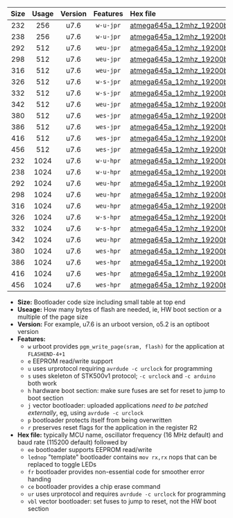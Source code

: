 |Size|Usage|Version|Features|Hex file|
|:-:|:-:|:-:|:-:|:--|
|232|256|u7.6|`w-u-jpr`|[atmega645a_12mhz_19200bps_ur_vbl.hex](https://raw.githubusercontent.com/stefanrueger/urboot/main//atmega645a_12mhz_19200bps_ur_vbl.hex)|
|238|256|u7.6|`w-u-jpr`|[atmega645a_12mhz_19200bps_lednop_ur_vbl.hex](https://raw.githubusercontent.com/stefanrueger/urboot/main//atmega645a_12mhz_19200bps_lednop_ur_vbl.hex)|
|292|512|u7.6|`weu-jpr`|[atmega645a_12mhz_19200bps_ee_ur_vbl.hex](https://raw.githubusercontent.com/stefanrueger/urboot/main//atmega645a_12mhz_19200bps_ee_ur_vbl.hex)|
|298|512|u7.6|`weu-jpr`|[atmega645a_12mhz_19200bps_ee_lednop_ur_vbl.hex](https://raw.githubusercontent.com/stefanrueger/urboot/main//atmega645a_12mhz_19200bps_ee_lednop_ur_vbl.hex)|
|316|512|u7.6|`weu-jpr`|[atmega645a_12mhz_19200bps_ee_lednop_fr_ur_vbl.hex](https://raw.githubusercontent.com/stefanrueger/urboot/main//atmega645a_12mhz_19200bps_ee_lednop_fr_ur_vbl.hex)|
|326|512|u7.6|`w-s-jpr`|[atmega645a_12mhz_19200bps_vbl.hex](https://raw.githubusercontent.com/stefanrueger/urboot/main//atmega645a_12mhz_19200bps_vbl.hex)|
|332|512|u7.6|`w-s-jpr`|[atmega645a_12mhz_19200bps_lednop_vbl.hex](https://raw.githubusercontent.com/stefanrueger/urboot/main//atmega645a_12mhz_19200bps_lednop_vbl.hex)|
|342|512|u7.6|`weu-jpr`|[atmega645a_12mhz_19200bps_ee_lednop_fr_ce_ur_vbl.hex](https://raw.githubusercontent.com/stefanrueger/urboot/main//atmega645a_12mhz_19200bps_ee_lednop_fr_ce_ur_vbl.hex)|
|380|512|u7.6|`wes-jpr`|[atmega645a_12mhz_19200bps_ee_vbl.hex](https://raw.githubusercontent.com/stefanrueger/urboot/main//atmega645a_12mhz_19200bps_ee_vbl.hex)|
|386|512|u7.6|`wes-jpr`|[atmega645a_12mhz_19200bps_ee_lednop_vbl.hex](https://raw.githubusercontent.com/stefanrueger/urboot/main//atmega645a_12mhz_19200bps_ee_lednop_vbl.hex)|
|416|512|u7.6|`wes-jpr`|[atmega645a_12mhz_19200bps_ee_lednop_fr_vbl.hex](https://raw.githubusercontent.com/stefanrueger/urboot/main//atmega645a_12mhz_19200bps_ee_lednop_fr_vbl.hex)|
|456|512|u7.6|`wes-jpr`|[atmega645a_12mhz_19200bps_ee_lednop_fr_ce_vbl.hex](https://raw.githubusercontent.com/stefanrueger/urboot/main//atmega645a_12mhz_19200bps_ee_lednop_fr_ce_vbl.hex)|
|232|1024|u7.6|`w-u-hpr`|[atmega645a_12mhz_19200bps_ur.hex](https://raw.githubusercontent.com/stefanrueger/urboot/main//atmega645a_12mhz_19200bps_ur.hex)|
|238|1024|u7.6|`w-u-hpr`|[atmega645a_12mhz_19200bps_lednop_ur.hex](https://raw.githubusercontent.com/stefanrueger/urboot/main//atmega645a_12mhz_19200bps_lednop_ur.hex)|
|292|1024|u7.6|`weu-hpr`|[atmega645a_12mhz_19200bps_ee_ur.hex](https://raw.githubusercontent.com/stefanrueger/urboot/main//atmega645a_12mhz_19200bps_ee_ur.hex)|
|298|1024|u7.6|`weu-hpr`|[atmega645a_12mhz_19200bps_ee_lednop_ur.hex](https://raw.githubusercontent.com/stefanrueger/urboot/main//atmega645a_12mhz_19200bps_ee_lednop_ur.hex)|
|316|1024|u7.6|`weu-hpr`|[atmega645a_12mhz_19200bps_ee_lednop_fr_ur.hex](https://raw.githubusercontent.com/stefanrueger/urboot/main//atmega645a_12mhz_19200bps_ee_lednop_fr_ur.hex)|
|326|1024|u7.6|`w-s-hpr`|[atmega645a_12mhz_19200bps.hex](https://raw.githubusercontent.com/stefanrueger/urboot/main//atmega645a_12mhz_19200bps.hex)|
|332|1024|u7.6|`w-s-hpr`|[atmega645a_12mhz_19200bps_lednop.hex](https://raw.githubusercontent.com/stefanrueger/urboot/main//atmega645a_12mhz_19200bps_lednop.hex)|
|342|1024|u7.6|`weu-hpr`|[atmega645a_12mhz_19200bps_ee_lednop_fr_ce_ur.hex](https://raw.githubusercontent.com/stefanrueger/urboot/main//atmega645a_12mhz_19200bps_ee_lednop_fr_ce_ur.hex)|
|380|1024|u7.6|`wes-hpr`|[atmega645a_12mhz_19200bps_ee.hex](https://raw.githubusercontent.com/stefanrueger/urboot/main//atmega645a_12mhz_19200bps_ee.hex)|
|386|1024|u7.6|`wes-hpr`|[atmega645a_12mhz_19200bps_ee_lednop.hex](https://raw.githubusercontent.com/stefanrueger/urboot/main//atmega645a_12mhz_19200bps_ee_lednop.hex)|
|416|1024|u7.6|`wes-hpr`|[atmega645a_12mhz_19200bps_ee_lednop_fr.hex](https://raw.githubusercontent.com/stefanrueger/urboot/main//atmega645a_12mhz_19200bps_ee_lednop_fr.hex)|
|456|1024|u7.6|`wes-hpr`|[atmega645a_12mhz_19200bps_ee_lednop_fr_ce.hex](https://raw.githubusercontent.com/stefanrueger/urboot/main//atmega645a_12mhz_19200bps_ee_lednop_fr_ce.hex)|

- **Size:** Bootloader code size including small table at top end
- **Useage:** How many bytes of flash are needed, ie, HW boot section or a multiple of the page size
- **Version:** For example, u7.6 is an urboot version, o5.2 is an optiboot version
- **Features:**
  + `w` urboot provides `pgm_write_page(sram, flash)` for the application at `FLASHEND-4+1`
  + `e` EEPROM read/write support
  + `u` uses urprotocol requiring `avrdude -c urclock` for programming
  + `s` uses skeleton of STK500v1 protocol; `-c urclock` and `-c arduino` both work
  + `h` hardware boot section: make sure fuses are set for reset to jump to boot section
  + `j` vector bootloader: uploaded applications *need to be patched externally*, eg, using `avrdude -c urclock`
  + `p` bootloader protects itself from being overwritten
  + `r` preserves reset flags for the application in the register R2
- **Hex file:** typically MCU name, oscillator frequency (16 MHz default) and baud rate (115200 default) followed by
  + `ee` bootloader supports EEPROM read/write
  + `lednop` "template" bootloader contains `mov rx,rx` nops that can be replaced to toggle LEDs
  + `fr` bootloader provides non-essential code for smoother error handing
  + `ce` bootloader provides a chip erase command
  + `ur` uses urprotocol and requires `avrdude -c urclock` for programming
  + `vbl` vector bootloader: set fuses to jump to reset, not the HW boot section
